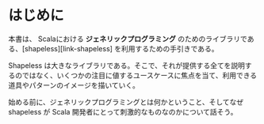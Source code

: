 # はじめに

本書は、 Scalaにおける **ジェネリックプログラミング** のためのライブラリである、[shapeless][link-shapeless] を利用するための手引きである。

Shapeless は大きなライブラリである。そこで、それが提供する全てを説明するのではなく、いくつかの注目に値するユースケースに焦点を当て、利用できる道具やパターンのイメージを描いていく。

始める前に、ジェネリックプログラミングとは何かということ、そしてなぜ shapeless が Scala 開発者にとって刺激的なものなのかについて話そう。
